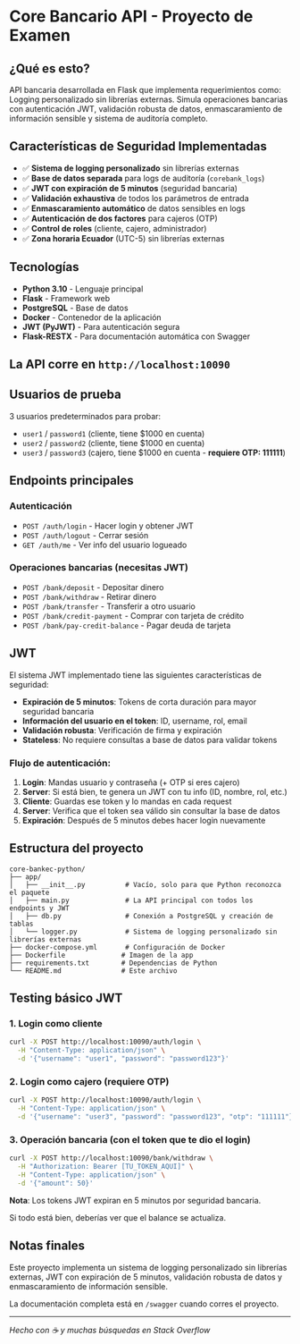 # Core Bancario API - Proyecto de Examen

## ¿Qué es esto?

API bancaria desarrollada en Flask que implementa requerimientos como: Logging personalizado sin librerías externas. Simula operaciones bancarias con autenticación JWT, validación robusta de datos, enmascaramiento de información sensible y sistema de auditoría completo.

## Características de Seguridad Implementadas

- ✅ **Sistema de logging personalizado** sin librerías externas
- ✅ **Base de datos separada** para logs de auditoría (`corebank_logs`)
- ✅ **JWT con expiración de 5 minutos** (seguridad bancaria)
- ✅ **Validación exhaustiva** de todos los parámetros de entrada
- ✅ **Enmascaramiento automático** de datos sensibles en logs
- ✅ **Autenticación de dos factores** para cajeros (OTP)
- ✅ **Control de roles** (cliente, cajero, administrador)
- ✅ **Zona horaria Ecuador** (UTC-5) sin librerías externas

## Tecnologías

- **Python 3.10** - Lenguaje principal
- **Flask** - Framework web
- **PostgreSQL** - Base de datos
- **Docker** - Contenedor de la aplicación
- **JWT (PyJWT)** - Para autenticación segura
- **Flask-RESTX** - Para documentación automática con Swagger

## La API corre en `http://localhost:10090`

## Usuarios de prueba

3 usuarios predeterminados para probar:

- `user1` / `password1` (cliente, tiene $1000 en cuenta)
- `user2` / `password2` (cliente, tiene $1000 en cuenta)
- `user3` / `password3` (cajero, tiene $1000 en cuenta - **requiere OTP: 111111**)

## Endpoints principales

### Autenticación
- `POST /auth/login` - Hacer login y obtener JWT
- `POST /auth/logout` - Cerrar sesión
- `GET /auth/me` - Ver info del usuario logueado

### Operaciones bancarias (necesitas JWT)
- `POST /bank/deposit` - Depositar dinero
- `POST /bank/withdraw` - Retirar dinero
- `POST /bank/transfer` - Transferir a otro usuario
- `POST /bank/credit-payment` - Comprar con tarjeta de crédito
- `POST /bank/pay-credit-balance` - Pagar deuda de tarjeta

## JWT

El sistema JWT implementado tiene las siguientes características de seguridad:

- **Expiración de 5 minutos**: Tokens de corta duración para mayor seguridad bancaria
- **Información del usuario en el token**: ID, username, rol, email
- **Validación robusta**: Verificación de firma y expiración
- **Stateless**: No requiere consultas a base de datos para validar tokens

### Flujo de autenticación:

1. **Login**: Mandas usuario y contraseña (+ OTP si eres cajero)
2. **Server**: Si está bien, te genera un JWT con tu info (ID, nombre, rol, etc.)
3. **Cliente**: Guardas ese token y lo mandas en cada request
4. **Server**: Verifica que el token sea válido sin consultar la base de datos
5. **Expiración**: Después de 5 minutos debes hacer login nuevamente

## Estructura del proyecto

```text
core-bankec-python/
├── app/
│   ├── __init__.py          # Vacío, solo para que Python reconozca el paquete
│   ├── main.py              # La API principal con todos los endpoints y JWT
│   ├── db.py                # Conexión a PostgreSQL y creación de tablas
│   └── logger.py            # Sistema de logging personalizado sin librerías externas
├── docker-compose.yml       # Configuración de Docker
├── Dockerfile              # Imagen de la app
├── requirements.txt        # Dependencias de Python
└── README.md               # Este archivo
```

## Testing básico JWT

### 1. Login como cliente

```bash
curl -X POST http://localhost:10090/auth/login \
  -H "Content-Type: application/json" \
  -d '{"username": "user1", "password": "password123"}'
```

### 2. Login como cajero (requiere OTP)

```bash
curl -X POST http://localhost:10090/auth/login \
  -H "Content-Type: application/json" \
  -d '{"username": "user3", "password": "password123", "otp": "111111"}'
```

### 3. Operación bancaria (con el token que te dio el login)

```bash
curl -X POST http://localhost:10090/bank/withdraw \
  -H "Authorization: Bearer [TU_TOKEN_AQUI]" \
  -H "Content-Type: application/json" \
  -d '{"amount": 50}'
```

**Nota**: Los tokens JWT expiran en 5 minutos por seguridad bancaria.

Si todo está bien, deberías ver que el balance se actualiza.

## Notas finales

Este proyecto implementa un sistema de logging personalizado sin librerías externas, JWT con expiración de 5 minutos, validación robusta de datos y enmascaramiento de información sensible.

La documentación completa está en `/swagger` cuando corres el proyecto.

---
*Hecho con ☕ y muchas búsquedas en Stack Overflow*
